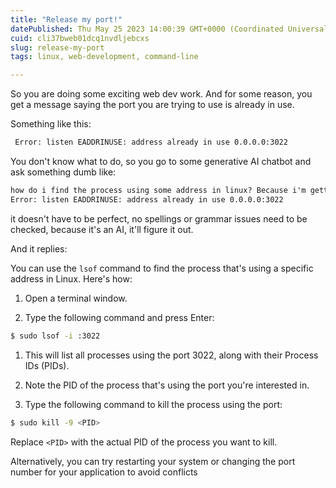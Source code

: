 ```yaml
---
title: "Release my port!"
datePublished: Thu May 25 2023 14:00:39 GMT+0000 (Coordinated Universal Time)
cuid: cli37bweb01dcq1nvdljebcxs
slug: release-my-port
tags: linux, web-development, command-line

---
```


So you are doing some exciting web dev work. And for some reason, you get a message saying the port you are trying to use is already in use.

Something like this:

```bash
 Error: listen EADDRINUSE: address already in use 0.0.0.0:3022
```

You don't know what to do, so you go to some generative AI chatbot and ask something dumb like:

```xml
how do i find the process using some address in linux? Because i'm getting this 
Error: listen EADDRINUSE: address already in use 0.0.0.0:3022
```

it doesn't have to be perfect, no spellings or grammar issues need to be checked, because it's an AI, it'll figure it out.

And it replies:

You can use the `lsof` command to find the process that's using a specific address in Linux. Here's how:

1. Open a terminal window.
    
2. Type the following command and press Enter:
    

```bash
$ sudo lsof -i :3022
```

1. This will list all processes using the port 3022, along with their Process IDs (PIDs).
    
2. Note the PID of the process that's using the port you're interested in.
    
3. Type the following command to kill the process using the port:
    

```bash
$ sudo kill -9 <PID>
```

Replace `<PID>` with the actual PID of the process you want to kill.

Alternatively, you can try restarting your system or changing the port number for your application to avoid conflicts